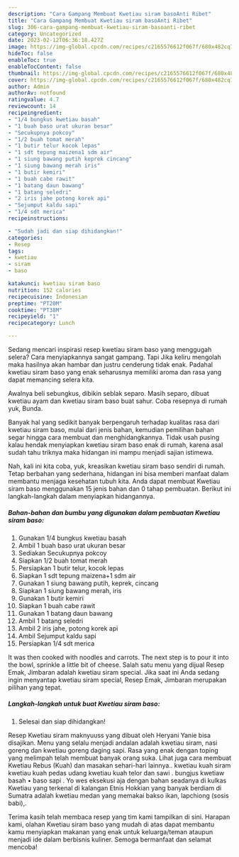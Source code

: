 ```yaml
---
description: "Cara Gampang Membuat Kwetiau siram basoAnti Ribet"
title: "Cara Gampang Membuat Kwetiau siram basoAnti Ribet"
slug: 306-cara-gampang-membuat-kwetiau-siram-basoanti-ribet
category: Uncategorized
date: 2023-02-12T06:36:18.427Z
image: https://img-global.cpcdn.com/recipes/c2165576612f067f/680x482cq70/kwetiau-siram-baso-foto-resep-utama.jpg
hideToc: false
enableToc: true
enableTocContent: false
thumbnail: https://img-global.cpcdn.com/recipes/c2165576612f067f/680x482cq70/kwetiau-siram-baso-foto-resep-utama.jpg
cover: https://img-global.cpcdn.com/recipes/c2165576612f067f/680x482cq70/kwetiau-siram-baso-foto-resep-utama.jpg
author: Admin
authorAv: notfound
ratingvalue: 4.7
reviewcount: 14
recipeingredient:
- "1/4 bungkus kwetiau basah"
- "1 buah baso urat ukuran besar"
- "Secukupnya pokcoy"
- "1/2 buah tomat merah"
- "1 butir telur kocok lepas"
- "1 sdt tepung maizena1 sdm air"
- "1 siung bawang putih keprek cincang"
- "1 siung bawang merah iris"
- "1 butir kemiri"
- "1 buah cabe rawit"
- "1 batang daun bawang"
- "1 batang seledri"
- "2 iris jahe potong korek api"
- "Sejumput kaldu sapi"
- "1/4 sdt merica"
recipeinstructions:

- "Sudah jadi dan siap dihidangkan!"
categories:
- Resep
tags:
- kwetiau
- siram
- baso

katakunci: kwetiau siram baso 
nutrition: 152 calories
recipecuisine: Indonesian
preptime: "PT20M"
cooktime: "PT38M"
recipeyield: "1"
recipecategory: Lunch

---
```



Sedang mencari inspirasi resep kwetiau siram baso yang menggugah selera? Cara menyiapkannya sangat gampang. Tapi Jika keliru mengolah maka hasilnya akan hambar dan justru cenderung tidak enak. Padahal kwetiau siram baso yang enak seharusnya memiliki aroma dan rasa yang dapat memancing selera kita.


Awalnya beli sebungkus, dibikin seblak separo. Masih separo, dibuat kwetiau ayam dan kwetiau siram baso buat sahur. Coba resepnya di rumah yuk, Bunda.

Banyak hal yang sedikit banyak berpengaruh terhadap kualitas rasa dari kwetiau siram baso, mulai dari jenis bahan, kemudian pemilihan bahan segar hingga cara membuat dan menghidangkannya. Tidak usah pusing kalau hendak menyiapkan kwetiau siram baso enak di rumah, karena asal sudah tahu triknya maka hidangan ini mampu menjadi sajian istimewa.


Nah, kali ini kita coba, yuk, kreasikan kwetiau siram baso sendiri di rumah. Tetap berbahan yang sederhana, hidangan ini bisa memberi manfaat dalam membantu menjaga kesehatan tubuh kita. Anda dapat membuat Kwetiau siram baso menggunakan 15 jenis bahan dan 0 tahap pembuatan. Berikut ini langkah-langkah dalam menyiapkan hidangannya.

<!--inarticleads1-->

##### Bahan-bahan dan bumbu yang digunakan dalam pembuatan Kwetiau siram baso:

1. Gunakan 1/4 bungkus kwetiau basah
1. Ambil 1 buah baso urat ukuran besar
1. Sediakan Secukupnya pokcoy
1. Siapkan 1/2 buah tomat merah
1. Persiapkan 1 butir telur, kocok lepas
1. Siapkan 1 sdt tepung maizena+1 sdm air
1. Gunakan 1 siung bawang putih, keprek, cincang
1. Siapkan 1 siung bawang merah, iris
1. Gunakan 1 butir kemiri
1. Siapkan 1 buah cabe rawit
1. Gunakan 1 batang daun bawang
1. Ambil 1 batang seledri
1. Ambil 2 iris jahe, potong korek api
1. Ambil Sejumput kaldu sapi
1. Persiapkan 1/4 sdt merica


It was then cooked with noodles and carrots. The next step is to pour it into the bowl, sprinkle a little bit of cheese. Salah satu menu yang dijual Resep Emak, Jimbaran adalah kwetiau siram special. Jika saat ini Anda sedang ingin menyantap kwetiau siram special, Resep Emak, Jimbaran merupakan pilihan yang tepat. 

<!--inarticleads2-->

##### Langkah-langkah untuk buat Kwetiau siram baso:


1. Selesai dan siap dihidangkan!

Resep Kwetiau siram maknyuuss yang dibuat oleh Heryani Yanie bisa disajikan. Menu yang selalu menjadi andalan adalah kwetiau siram, nasi goreng dan kwetiau goreng daging sapi. Rasa yang enak dengan toping yang melimpah telah membuat banyak orang suka. Lihat juga cara membuat Kwetiau Rebus (Kuah) dan masakan sehari-hari lainnya.. kwetiau kuah siram kwetiau kuah pedas udang kwetiau kuah telor dan sawi . bungjus kwetiaw basah • baso sapi . Yo wes eksekusi aja dengan bahan seadanya di kulkas Kwetiau yang terkenal di kalangan Etnis Hokkian yang banyak berdiam di Sumatra adalah kwetiau medan yang memakai bakso ikan, lapchiong (sosis babi),. 

Terima kasih telah membaca resep yang tim kami tampilkan di sini. Harapan kami, olahan Kwetiau siram baso yang mudah di atas dapat membantu kamu menyiapkan makanan yang enak untuk keluarga/teman ataupun menjadi ide dalam berbisnis kuliner. Semoga bermanfaat dan selamat mencoba!
